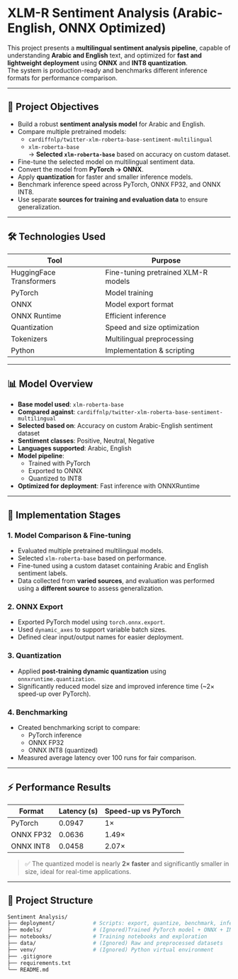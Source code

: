 # XLM-R Sentiment Analysis (Arabic-English, ONNX Optimized)

This project presents a **multilingual sentiment analysis pipeline**, capable of understanding **Arabic and English** text, and optimized for **fast and lightweight deployment** using **ONNX** and **INT8 quantization**.  
The system is production-ready and benchmarks different inference formats for performance comparison.

---

## 🎯 Project Objectives

- Build a robust **sentiment analysis model** for Arabic and English.
- Compare multiple pretrained models:  
  - `cardiffnlp/twitter-xlm-roberta-base-sentiment-multilingual`  
  - `xlm-roberta-base`  
  → **Selected `xlm-roberta-base`** based on accuracy on custom dataset.
- Fine-tune the selected model on multilingual sentiment data.
- Convert the model from **PyTorch → ONNX**.
- Apply **quantization** for faster and smaller inference models.
- Benchmark inference speed across PyTorch, ONNX FP32, and ONNX INT8.
- Use separate **sources for training and evaluation data** to ensure generalization.

---

## 🛠️ Technologies Used

| Tool                     | Purpose                           |
|--------------------------|------------------------------------|
| HuggingFace Transformers| Fine-tuning pretrained XLM-R models|
| PyTorch                  | Model training                     |
| ONNX                     | Model export format                |
| ONNX Runtime             | Efficient inference                |
| Quantization             | Speed and size optimization        |
| Tokenizers               | Multilingual preprocessing         |
| Python                   | Implementation & scripting         |

---

## 📊 Model Overview

- **Base model used**: `xlm-roberta-base`
- **Compared against**: `cardiffnlp/twitter-xlm-roberta-base-sentiment-multilingual`
- **Selected based on**: Accuracy on custom Arabic-English sentiment dataset
- **Sentiment classes**: Positive, Neutral, Negative
- **Languages supported**: Arabic, English
- **Model pipeline**:
  - Trained with PyTorch
  - Exported to ONNX
  - Quantized to INT8
- **Optimized for deployment**: Fast inference with ONNXRuntime

---

## 🚀 Implementation Stages

### 1. Model Comparison & Fine-tuning
- Evaluated multiple pretrained multilingual models.
- Selected `xlm-roberta-base` based on performance.
- Fine-tuned using a custom dataset containing Arabic and English sentiment labels.
- Data collected from **varied sources**, and evaluation was performed using a **different source** to assess generalization.

### 2. ONNX Export
- Exported PyTorch model using `torch.onnx.export`.
- Used `dynamic_axes` to support variable batch sizes.
- Defined clear input/output names for easier deployment.

### 3. Quantization
- Applied **post-training dynamic quantization** using `onnxruntime.quantization`.
- Significantly reduced model size and improved inference time (~2× speed-up over PyTorch).

### 4. Benchmarking
- Created benchmarking script to compare:
  - PyTorch inference
  - ONNX FP32
  - ONNX INT8 (quantized)
- Measured average latency over 100 runs for fair comparison.

---

## ⚡ Performance Results

| Format         | Latency (s) | Speed-up vs PyTorch |
|----------------|-------------|----------------------|
| PyTorch        | 0.0947      | 1×                   |
| ONNX FP32      | 0.0636      | 1.49×                |
| ONNX INT8      | 0.0458      | 2.07×                |

> ✅ The quantized model is nearly **2× faster** and significantly smaller in size, ideal for real-time applications.

---

## 📂 Project Structure

```bash
Sentiment Analysis/
├── deployment/            # Scripts: export, quantize, benchmark, inference
├── models/                # (Ignored)Trained PyTorch model + ONNX + INT8 versions
├── notebooks/             # Training notebooks and exploration
├── data/                  # (Ignored) Raw and preprocessed datasets
├── venv/                  # (Ignored) Python virtual environment
├── .gitignore
├── requirements.txt
└── README.md
